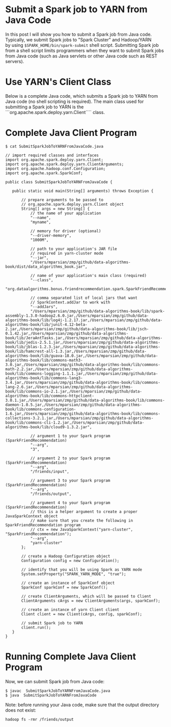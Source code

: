 Submit a Spark job to YARN from Java Code
=========================================
In this post I will show you how to submit a 
Spark job from Java code. Typically, we submit 
Spark jobs to "Spark Cluster" and Hadoop/YARN  
by using ````$SPARK_HOME/bin/spark-submit```` 
shell script.  Submitting Spark job from a shell 
script limits programmers when they want to submit 
Spark jobs from Java code (such as Java servlets 
or other Java code such as REST servers).

Use YARN's Client Class
=======================
Below is a complete Java code, which submits a 
Spark job to YARN from Java code (no shell scripting 
is required). The main class used for submitting a 
Spark job to YARN is the 
```org.apache.spark.deploy.yarn.Client```` class.


Complete Java Client Program
============================

````
$ cat SubmitSparkJobToYARNFromJavaCode.java

// import required classes and interfaces
import org.apache.spark.deploy.yarn.Client;
import org.apache.spark.deploy.yarn.ClientArguments;
import org.apache.hadoop.conf.Configuration;
import org.apache.spark.SparkConf;

public class SubmitSparkJobToYARNFromJavaCode {

   public static void main(String[] arguments) throws Exception {

       // prepare arguments to be passed to 
       // org.apache.spark.deploy.yarn.Client object
       String[] args = new String[] {
           // the name of your application
           "--name",
           "myname",
           
           // memory for driver (optional)
           "--driver-memory",
           "1000M",
              
           // path to your application's JAR file 
           // required in yarn-cluster mode      
           "--jar",
           "/Users/mparsian/zmp/github/data-algorithms-book/dist/data_algorithms_book.jar",

           // name of your application's main class (required)
           "--class",
           "org.dataalgorithms.bonus.friendrecommendation.spark.SparkFriendRecommendation",

           // comma separated list of local jars that want 
           // SparkContext.addJar to work with		
           "--addJars",
           "/Users/mparsian/zmp/github/data-algorithms-book/lib/spark-assembly-1.3.0-hadoop2.6.0.jar,/Users/mparsian/zmp/github/data-algorithms-book/lib/log4j-1.2.17.jar,/Users/mparsian/zmp/github/data-algorithms-book/lib/junit-4.12-beta-2.jar,/Users/mparsian/zmp/github/data-algorithms-book/lib/jsch-0.1.42.jar,/Users/mparsian/zmp/github/data-algorithms-book/lib/JeraAntTasks.jar,/Users/mparsian/zmp/github/data-algorithms-book/lib/jedis-2.5.1.jar,/Users/mparsian/zmp/github/data-algorithms-book/lib/jblas-1.2.3.jar,/Users/mparsian/zmp/github/data-algorithms-book/lib/hamcrest-all-1.3.jar,/Users/mparsian/zmp/github/data-algorithms-book/lib/guava-18.0.jar,/Users/mparsian/zmp/github/data-algorithms-book/lib/commons-math3-3.0.jar,/Users/mparsian/zmp/github/data-algorithms-book/lib/commons-math-2.2.jar,/Users/mparsian/zmp/github/data-algorithms-book/lib/commons-logging-1.1.1.jar,/Users/mparsian/zmp/github/data-algorithms-book/lib/commons-lang3-3.4.jar,/Users/mparsian/zmp/github/data-algorithms-book/lib/commons-lang-2.6.jar,/Users/mparsian/zmp/github/data-algorithms-book/lib/commons-io-2.1.jar,/Users/mparsian/zmp/github/data-algorithms-book/lib/commons-httpclient-3.0.1.jar,/Users/mparsian/zmp/github/data-algorithms-book/lib/commons-daemon-1.0.5.jar,/Users/mparsian/zmp/github/data-algorithms-book/lib/commons-configuration-1.6.jar,/Users/mparsian/zmp/github/data-algorithms-book/lib/commons-collections-3.2.1.jar,/Users/mparsian/zmp/github/data-algorithms-book/lib/commons-cli-1.2.jar,/Users/mparsian/zmp/github/data-algorithms-book/lib/cloud9-1.3.2.jar",

           // argument 1 to your Spark program (SparkFriendRecommendation)
           "--arg",
           "3",

           // argument 2 to your Spark program (SparkFriendRecommendation)
           "--arg",
           "/friends/input",

           // argument 3 to your Spark program (SparkFriendRecommendation)
           "--arg",
           "/friends/output",
  
           // argument 4 to your Spark program (SparkFriendRecommendation)
           // this is a helper argument to create a proper JavaSparkContext object
           // make sure that you create the following in SparkFriendRecommendation program
           // ctx = new JavaSparkContext("yarn-cluster", "SparkFriendRecommendation");
           "--arg",
           "yarn-cluster"
       };
       
       // create a Hadoop Configuration object
       Configuration config = new Configuration();

       // identify that you will be using Spark as YARN mode
       System.setProperty("SPARK_YARN_MODE", "true");

       // create an instance of SparkConf object
       SparkConf sparkConf = new SparkConf();

       // create ClientArguments, which will be passed to Client
       ClientArguments cArgs = new ClientArguments(args, sparkConf); 
       
       // create an instance of yarn Client client
       Client client = new Client(cArgs, config, sparkConf); 
                
       // submit Spark job to YARN
       client.run(); 
   }
}
````

Running Complete Java Client Program
====================================

Now, we can submit Spark job from Java code:
````
$ javac  SubmitSparkJobToYARNFromJavaCode.java
$ java  SubmitSparkJobToYARNFromJavaCode
````

Note: before running your Java code, make sure that the 
output directory does not exist:
````
hadoop fs -rmr /friends/output
````